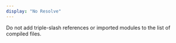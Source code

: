 ```yaml
---
display: "No Resolve"
---
```


Do not add triple-slash references or imported modules to the list of compiled files.

